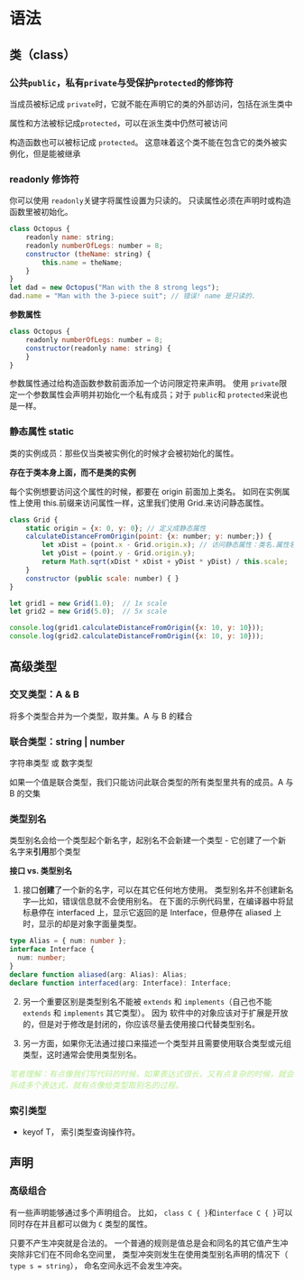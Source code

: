 # 语法

## 类（class）

### 公共`public`，私有`private`与受保护`protected`的修饰符

当成员被标记成 `private`时，它就不能在声明它的类的外部访问，包括在派生类中

属性和方法被标记成`protected`，可以在派生类中仍然可被访问

构造函数也可以被标记成 `protected`。 这意味着这个类不能在包含它的类外被实例化，但是能被继承

### readonly 修饰符

你可以使用 `readonly`关键字将属性设置为只读的。 只读属性必须在声明时或构造函数里被初始化。

```js
class Octopus {
    readonly name: string;
    readonly numberOfLegs: number = 8;
    constructor (theName: string) {
        this.name = theName;
    }
}
let dad = new Octopus("Man with the 8 strong legs");
dad.name = "Man with the 3-piece suit"; // 错误! name 是只读的.
```

**参数属性**

```js
class Octopus {
    readonly numberOfLegs: number = 8;
    constructor(readonly name: string) {
    }
}
```

参数属性通过给构造函数参数前面添加一个访问限定符来声明。 使用 `private`限定一个参数属性会声明并初始化一个私有成员；对于 `public`和 `protected`来说也是一样。

### 静态属性 static

类的实例成员：那些仅当类被实例化的时候才会被初始化的属性。

**存在于类本身上面，而不是类的实例**

每个实例想要访问这个属性的时候，都要在 origin 前面加上类名。 如同在实例属性上使用 this.前缀来访问属性一样，这里我们使用 Grid.来访问静态属性。

```js
class Grid {
    static origin = {x: 0, y: 0}; // 定义成静态属性
    calculateDistanceFromOrigin(point: {x: number; y: number;}) {
        let xDist = (point.x - Grid.origin.x); // 访问静态属性：类名.属性名.x
        let yDist = (point.y - Grid.origin.y);
        return Math.sqrt(xDist * xDist + yDist * yDist) / this.scale;
    }
    constructor (public scale: number) { }
}

let grid1 = new Grid(1.0);  // 1x scale
let grid2 = new Grid(5.0);  // 5x scale

console.log(grid1.calculateDistanceFromOrigin({x: 10, y: 10}));
console.log(grid2.calculateDistanceFromOrigin({x: 10, y: 10}));
```

## 高级类型

### 交叉类型：A & B

将多个类型合并为一个类型，取并集。A 与 B 的糅合

### 联合类型：string | number

字符串类型 或 数字类型

如果一个值是联合类型，我们只能访问此联合类型的所有类型里共有的成员。A 与 B 的交集

### 类型别名

类型别名会给一个类型起个新名字，起别名不会新建一个类型 - 它创建了一个新名字来**引用**那个类型

**接口 vs. 类型别名**

1. 接口**创建**了一个新的名字，可以在其它任何地方使用。 类型别名并不创建新名字—比如，错误信息就不会使用别名。 在下面的示例代码里，在编译器中将鼠标悬停在 interfaced 上，显示它返回的是 Interface，但悬停在 aliased 上时，显示的却是对象字面量类型。

```ts
type Alias = { num: number };
interface Interface {
  num: number;
}
declare function aliased(arg: Alias): Alias;
declare function interfaced(arg: Interface): Interface;
```

2. 另一个重要区别是类型别名不能被 `extends` 和 `implements`（自己也不能 `extends` 和 `implements` 其它类型）。 因为 软件中的对象应该对于扩展是开放的，但是对于修改是封闭的，你应该尽量去使用接口代替类型别名。

3. 另一方面，如果你无法通过接口来描述一个类型并且需要使用联合类型或元组类型，这时通常会使用类型别名。

_<font color="#b7eb8f">笔者理解：有点像我们写代码的时候，如果表达式很长，又有点复杂的时候，就会拆成多个表达式，就有点像给类型取别名的过程。</font>_

### 索引类型

- keyof T， 索引类型查询操作符。

## 声明

### 高级组合

有一些声明能够通过多个声明组合。 比如， `class C { }`和`interface C { }`可以同时存在并且都可以做为 `C` 类型的属性。

只要不产生冲突就是合法的。 一个普通的规则是值总是会和同名的其它值产生冲突除非它们在不同命名空间里， 类型冲突则发生在使用类型别名声明的情况下（ `type s = string`）， 命名空间永远不会发生冲突。
